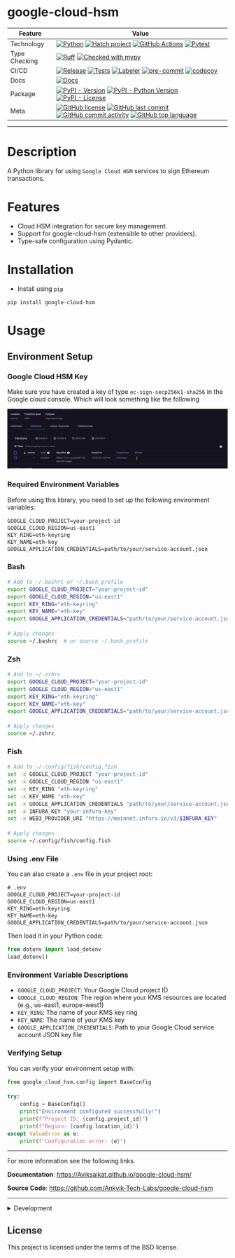 # google-cloud-hsm


<div align="center" markdown>

| Feature       | Value                                                                                                                                                                                                                                                                                                                                                                                                                                                                                                                                                                                                                                                                                                                                                                                                                                                                                                      |
|---------------|------------------------------------------------------------------------------------------------------------------------------------------------------------------------------------------------------------------------------------------------------------------------------------------------------------------------------------------------------------------------------------------------------------------------------------------------------------------------------------------------------------------------------------------------------------------------------------------------------------------------------------------------------------------------------------------------------------------------------------------------------------------------------------------------------------------------------------------------------------------------------------------------------------|
| Technology    | [![Python](https://img.shields.io/badge/Python-3776AB.svg?style=flat&logo=Python&logoColor=white)](https://www.python.org/) [![Hatch project](https://img.shields.io/badge/%F0%9F%A5%9A-Hatch-4051b5.svg)](https://github.com/pypa/hatch) [![GitHub Actions](https://img.shields.io/badge/GitHub%20Actions-2088FF.svg?style=flat&logo=GitHub-Actions&logoColor=white)](https://github.com/features/actions) [![Pytest](https://img.shields.io/badge/Pytest-0A9EDC.svg?style=flat&logo=Pytest&logoColor=white)](https://github.com/Ankvik-Tech-Labs/google-cloud-hsmgoogle-cloud-hsm/actions/workflows/tests.yml/badge.svg)                                                                                                                                                                                                                                                                                 |
| Type Checking | [![Ruff](https://img.shields.io/endpoint?url=https://raw.githubusercontent.com/astral-sh/ruff/main/assets/badge/v2.json)](https://github.com/astral-sh/ruff) [![Checked with mypy](http://www.mypy-lang.org/static/mypy_badge.svg)](http://mypy-lang.org/)                                                                                                                                                                                                                                                                                                                                                                                                                                                                                                                                                                                                                                                 |
| CI/CD         | [![Release](https://github.com/Ankvik-Tech-Labs/google-cloud-hsm/actions/workflows/build.yml/badge.svg)](https://github.com/Ankvik-Tech-Labs/google-cloud-hsm/actions/workflows/build.yml) [![Tests](https://github.com/Ankvik-Tech-Labs/google-cloud-hsm/actions/workflows/tests.yml/badge.svg)](https://github.com/Ankvik-Tech-Labs/google-cloud-hsm/actions/workflows/tests.yml) [![Labeler](https://github.com/Ankvik-Tech-Labs/google-cloud-hsm/actions/workflows/labeler.yml/badge.svg)](https://github.com/Ankvik-Tech-Labs/google-cloud-hsm/actions/workflows/labeler.yml) [![pre-commit](https://img.shields.io/badge/pre--commit-enabled-brightgreen?logo=pre-commit&logoColor=white)](https://github.com/pre-commit/pre-commit) [![codecov](https://codecov.io/gh/Ankvik-Tech-Labs/google-cloud-hsm/graph/badge.svg?token=CK69S336BL)](https://codecov.io/gh/Ankvik-Tech-Labs/google-cloud-hsm) |
| Docs          | [![Docs](https://github.com/Ankvik-Tech-Labs/google-cloud-hsm/actions/workflows/documentation.yml/badge.svg)](https://github.com/Ankvik-Tech-Labs/google-cloud-hsm/actions/workflows/build.yml)                                                                                                                                                                                                                                                                                                                                                                                                                                                                                                                                                                                                                                                                                                            |
| Package       | [![PyPI - Version](https://img.shields.io/pypi/v/google-cloud-hsm.svg)](https://pypi.org/project/google-cloud-hsm/) [![PyPI - Python Version](https://img.shields.io/pypi/pyversions/google-cloud-hsm)](https://pypi.org/project/google-cloud-hsm/) [![PyPI - License](https://img.shields.io/pypi/l/google-cloud-hsm)](https://pypi.org/project/google-cloud-hsm/)                                                                                                                                                                                                                                                                                                                                                                                                                                                                                                                                        |
| Meta          | [![GitHub license](https://img.shields.io/github/license/Ankvik-Tech-Labs/google-cloud-hsm?style=flat&color=1573D5)](https://github.com/Ankvik-Tech-Labs/google-cloud-hsmgoogle-cloud-hsm/blob/main/LICENSE) [![GitHub last commit](https://img.shields.io/github/last-commit/Ankvik-Tech-Labs/google-cloud-hsm?style=flat&color=1573D5)](https://github.com/Ankvik-Tech-Labs/google-cloud-hsmgoogle-cloud-hsm/commits/main) [![GitHub commit activity](https://img.shields.io/github/commit-activity/m/Ankvik-Tech-Labs/google-cloud-hsm?style=flat&color=1573D5)](https://github.com/Ankvik-Tech-Labs/google-cloud-hsmgoogle-cloud-hsm/graphs/commit-activity) [![GitHub top language](https://img.shields.io/github/languages/top/Ankvik-Tech-Labs/google-cloud-hsm?style=flat&color=1573D5)](https://github.com/Ankvik-Tech-Labs/google-cloud-hsmgoogle-cloud-hsm)                                     |

</div>

---

# Description

A Python library for using `Google Cloud HSM` services to sign Ethereum transactions.

# Features

- Cloud HSM integration for secure key management.
- Support for google-cloud-hsm (extensible to other providers).
- Type-safe configuration using Pydantic.


# Installation

- Install using `pip`
```py
pip install google-cloud-hsm
```

# Usage

## Environment Setup

### Google Cloud HSM Key

Make sure you have created a key of type `ec-sign-secp256k1-sha256`
in the Google cloud console. Which will look something like the following

![gcp_hsm_key](media/gcp_hsm_key.png)

### Required Environment Variables

Before using this library, you need to set up the following environment variables:

```plaintext
GOOGLE_CLOUD_PROJECT=your-project-id
GOOGLE_CLOUD_REGION=us-east1
KEY_RING=eth-keyring
KEY_NAME=eth-key
GOOGLE_APPLICATION_CREDENTIALS=path/to/your/service-account.json
```

### Bash
```bash
# Add to ~/.bashrc or ~/.bash_profile
export GOOGLE_CLOUD_PROJECT="your-project-id"
export GOOGLE_CLOUD_REGION="us-east1"
export KEY_RING="eth-keyring"
export KEY_NAME="eth-key"
export GOOGLE_APPLICATION_CREDENTIALS="path/to/your/service-account.json"

# Apply changes
source ~/.bashrc  # or source ~/.bash_profile
```

### Zsh
```zsh
# Add to ~/.zshrc
export GOOGLE_CLOUD_PROJECT="your-project-id"
export GOOGLE_CLOUD_REGION="us-east1"
export KEY_RING="eth-keyring"
export KEY_NAME="eth-key"
export GOOGLE_APPLICATION_CREDENTIALS="path/to/your/service-account.json"

# Apply changes
source ~/.zshrc
```

### Fish
```bash
# Add to ~/.config/fish/config.fish
set -x GOOGLE_CLOUD_PROJECT "your-project-id"
set -x GOOGLE_CLOUD_REGION "us-east1"
set -x KEY_RING "eth-keyring"
set -x KEY_NAME "eth-key"
set -x GOOGLE_APPLICATION_CREDENTIALS "path/to/your/service-account.json"
set -x INFURA_KEY "your-infura-key"
set -x WEB3_PROVIDER_URI "https://mainnet.infura.io/v3/$INFURA_KEY"

# Apply changes
source ~/.config/fish/config.fish
```

### Using .env File
You can also create a `.env` file in your project root:

```plaintext
# .env
GOOGLE_CLOUD_PROJECT=your-project-id
GOOGLE_CLOUD_REGION=us-east1
KEY_RING=eth-keyring
KEY_NAME=eth-key
GOOGLE_APPLICATION_CREDENTIALS=path/to/your/service-account.json
```

Then load it in your Python code:
```python
from dotenv import load_dotenv
load_dotenv()
```

### Environment Variable Descriptions

- `GOOGLE_CLOUD_PROJECT`: Your Google Cloud project ID
- `GOOGLE_CLOUD_REGION`: The region where your KMS resources are located (e.g., us-east1, europe-west1)
- `KEY_RING`: The name of your KMS key ring
- `KEY_NAME`: The name of your KMS key
- `GOOGLE_APPLICATION_CREDENTIALS`: Path to your Google Cloud service account JSON key file

### Verifying Setup

You can verify your environment setup with:

```python
from google_cloud_hsm.config import BaseConfig

try:
    config = BaseConfig()
    print("Environment configured successfully!")
    print(f"Project ID: {config.project_id}")
    print(f"Region: {config.location_id}")
except ValueError as e:
    print(f"Configuration error: {e}")
```


---

For more information see the following links.

**Documentation**: <a href="https://Aviksaikat.github.io/google-cloud-hsm/" target="_blank">https://Aviksaikat.github.io/google-cloud-hsm/</a>

**Source Code**: <a href="https://github.com/Ankvik-Tech-Labs/google-cloud-hsm" target="_blank">https://github.com/Ankvik-Tech-Labs/google-cloud-hsm</a>

---

<details close>
<summary>Development</summary>
<br>


## Development

### Setup environment

We use [Hatch](https://hatch.pypa.io/latest/install/) to manage the development environment and production build. Ensure it's installed on your system.

### Run unit tests

You can run all the tests with:

```bash
hatch run test
```

### Format the code

Execute the following command to apply linting and check typing:

```bash
hatch run lint
```

### Publish a new version

You can bump the version, create a commit and associated tag with one command:

```bash
hatch version patch
```

```bash
hatch version minor
```

```bash
hatch version major
```

Your default Git text editor will open so you can add information about the release.

When you push the tag on GitHub, the workflow will automatically publish it on PyPi and a GitHub release will be created as draft.

## Serve the documentation

You can serve the Mkdocs documentation with:

```bash
hatch run docs-serve
```

It'll automatically watch for changes in your code.


</details>


## License

This project is licensed under the terms of the BSD license.
